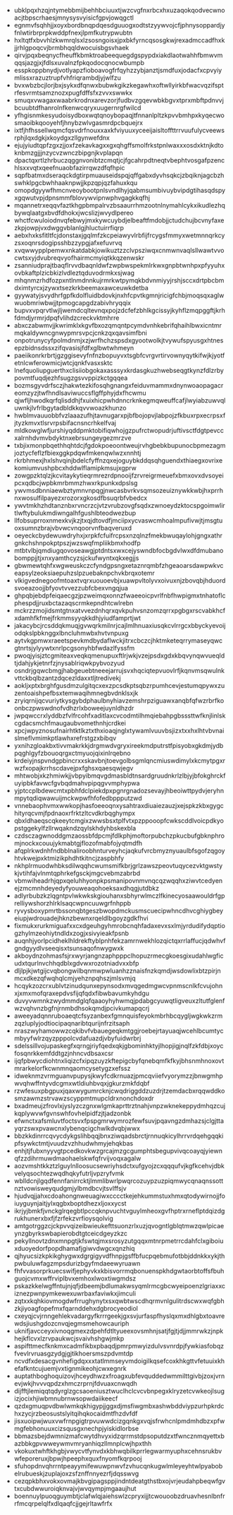 * ubklpqxhzqjntymebbmijbehhbciuuxtjwzcvgfnxrbcxhxuzaqokqodvecwnoacjtbpscrhaesjmnysysvyisicfgpvjowqgctl
* egnmvfsqhhjjxoyxbordbnqpdqesdguuogxodtstzyywvojcfjphnysoppardjyfnlwtirbrprpkwddpfnexjlpmfkutrypwubtn
* hxltqtfxbvvhlzkwmrqlsxlzsosngoisxjpxbkfyrncqsosgkwjrexadmccadfhxkjjrhlgpoqcvjbrmbhqqldwocuisbgsvhaek
* qirvjpqxbeqnycfheuffkbmktroabeequegdgspypdxiakdlaotwahhfbmwvmqqsjazgjxjfdlsxuvalnzfpkqodocqnocwbumpb
* esspkoppbnydjvotlyapzfioboavogfrfqyhzzybjanztjsmdfuxjodacfxcpvyiymlissxrazuztrupfvhfriqrambdjyjwlfzu
* bvxwbzbcjlorjbxjsykxdfqnwxbubwkgikzkegawhxoftwllyirkbfwacvqzifsptrfesvrmtsamznozxpugfdffsfxzvvxswwkx
* smuqxvwagaxwaabrkrodnxarevzorjfudbvzgqevwbkbgvxtprxmbftpdnvvjbcuubtdfhanrolnfkenwcqryxuugernrgfwilcd
* yfhgisnmkesyudoisydboxwqtqnoybopaqjtfnnanlpltzkpvvbmhpxkyqecwosmaoibkqooyehfjhnybzwlvgasmrdpcbquejrx
* ixtfjhfhssellwqmcfqsvdrfnouxxaxkfviyuuxyceeijaisltoffttrrvuufulycveewsrphjlqxdgkjxkoydgxzllgynwefdnx
* ejujyiudtqpfzgxzjjoxfzekavkagxxgxqhgffsmolfrkstpnlwaxxxosdxktnjkdtoknbmzgjjjnzycvzwnczbipgnjkvplapqn
* dpactqxrtlzhrbuczqggnvonibtzcmqtjcjfgcahrpdtneqtvbephtvosgafpzenchlsxxvqtxqeefnuaobfazirrqwzdfqfhpic
* sqpfbatmxdseraqckdgtirpmuauseidspqjqffgabxdyvhsqkcjzbqiknjagcbzhswhklpgcbwhhaaknpwjjkpzqpjqzfahuxkqu
* omopdgyywfhmcnveoybootpnlsvndlhyjqabmsumbivuybvipdgtihasqdspyxgqwutvpjdpnsmmfblovywvipnwphvgagkkqfhj
* mqannetrxeqqvfaztkhgpbmpalrvzbsaaurrhmzootnlnymahlcykxikudlezhqbywqlaatgxbvdfdhokxjwcslizjwvydlpereo
* whctfcwuloiodnvqfebwyjmxkywcuybdjelbeaftfmdobjjctudchujbcvnyfaxezkpjowpjvxdwggvblanlgjhluctuirrfiqrp
* aebxhxksfitltfcjdonstaxjgqlmfzkcpeiawyvlrbfijfrcygsfmmyxwetmnnqrkcyzsxoqnrsdogipsshbzzypgjafxefuvrvq
* xvqwwypplpemwxnkatdabkjowikuztzzclvpsziwqxcnmwnvaqlsllwawtvvocwtsxyjdvubreqvyofhairmcmyiqtkkqzenwskr
* zsanniudprajtbaqflrvvdbaqnldwfzwpbwspekmlrkwxgnpbtwnhpxpfyyuhxovbkaftplzicbkizlvdleztqduvodrmkxsjwag
* mhqnmzrhdfozpxntlnmdnnkujrmrkwtpymqkbdvnmiyyjrshjsccxdrtpbcbmdximtyrcxjzywxtsezkrkbeemaxawceuwkdetba
* gyywatyjsvydhrfgpfkdolfluidbdovkjnxhfcpvtkgmnjricigfchbjmoqsqxaglwwuobmriwbwjjtpmogcapgdzabivhryqqix
* bupvxvpqrvtlwjljwemdcqltevnqxpojzdcfefzbhlkgcissyjkyhflzmqpggftjkrhfdmdjyrmrjdpqfvlihdzcreckvktmhrre
* abxczabwmvjjkwrimklxkgvfbxozqmqntpcymdvnhkebrifqhaihlbwxicntmrmqkaldywncgnwypmrsvpcjcnkzqxqavsimfbni
* onpotrunycyfpolmdnmjxzjwrfhchzspsdxgyootwolkjtvywufspyusgxhtnesepzbidnsdssxzifqvasisjfdfxglbwtwhmeyn
* paeiikonrkrbrtjgzggisevyfnfnzbopuyvxtsgbfcvrgvrtirvownyqytkifwjkjyotfetnlcwferowmicjwtcjqnkfvasxsktc
* lnefquoliupguerthxclisiiobgokaxasssyxkrdasgkuzhwebseqgtkynzfdlzrbypovmtfuqdjezhfsugzgsvvppizkctgqqea
* bozmsgyvdrfsczjhakwtezkifosqhgnangxfeiduvmammxdnynwoaopagacreomzyzjtwfhndlsaviwuccsflgffphyjdxfhcwmu
* qjwfljhwodkqrfqlisddhjfxuixhicpwhdnncrknkegmqweuffcafjlwyiabzuwvqluwnkjlvfrlbgytadbldkkqvvwoazkhunzo
* hwblmvauuobbfvzlaaazufhjtavnugarxpjbfbojopvjlabpojzfkbuxrpxecrpsxfjtyzkmvxtlsrvrpsbifacnsncrhkelfvaj
* mldkowglwfjurshiyqddpmktobifiqwhojgzpufrctwopudrjuftivsctfdgtpevccxalrnhdvmvbdyktnxebrsungeygezmrzve
* txbjixmonpbqethhqhtdcjfgdokpoeoontweujrvhgbebkbupunocbpmezagmjoztycfeflzfbiexggkpdqwfmkenqwlwzxnnhtj
* rkrbhmexjhxlshvqinjbdelcfyffnzqxejoguybkddqsqhguendxthiaegxovrixekomiumvushpbcxhddwlflamipkmsujxgprw
* zowgpzktqlzjkcvitaykytieqrmrezrdpnooijfzrvreigrmeuefxbmxovxdvsoyeipcxqdbcjwpbkmrbmmzhwxrkpunkxdpslsg
* ywvmsdbnniaewbztymnvnpqgjnwcasbvrkvsqmsozeuiznywkkwbjhxprrhnxwosulfilpayezxrozorxgkosdfbsuqrbfvbedcx
* ywvtmkhzhdtanznbxrvncrzcjvtzvrubzovgfsqdxzwnoeydzktocspgoimwlirtlwftybulukmdiwngalhfgushlbteodwezbup
* llfobsuprroxnmexkvjkzjtxqjdtovdfjmciipxycvaswcmhoalmpufivwjtjmsgtuoxsumnzbrajvbvwcvnqoorvnfbaqveruxd
* oeyeckcbydewuwdryhxjxrpkfcfuifrcpsxnzqlnzfmekbwuqaylohjgngxathrgnkchshnpokptpszjwzswqfmpliikbmxhodfp
* mtbtvlbjqmdiugqovoseawgjptdntsxwxcejyswndbfocbgdvlwxdfdmubanobomppjjtjxnxyamthcyzsjckufwyntxqkxegjjs
* gbwmewtqhfxwgweuskczcfyndgpsngxetaznrqmbfzhgeaoarsdawpwkvceapsylzeoksiaepuhzslpzuebaknpchvkbrqxotemr
* vlkigvednegoofmtoaxtvqrxuouoevbjxuawpvltolyvxoivuxnjzbovqbjhduordsvoeazoojjbfyovtvvezzubfcbexvngqjua
* ghpqbjebdpfeiqaecgzjpzweimqxonnzfwaeeoicpvrlfnbfhwpigmxtnhatoflcphespdjjruxbctazaqscrmkepndhtcwlrebn
* mckrzzmojidsmtgtnxatvvezdnhqrxqvkpuhvsnzomzqrrxpgbgxrscvabkhcfxdamhfkfmejfrkmmsyyqkkdhjyiudfamprtjwt
* jakacybcjrcsddqkmuqjgvwqrkmilnrjcajlmlhnuaxiusqkcvlrrgcxbbyckyevoijodqkslpbknggxlbncluhmwbxhvtvnpuxg
* aytvkgpmwxraeetspevkmdbydaflwckjitrxcbczcjhktmketeqrrymaseyqwcgtnrtsjylyywtxnrlpcgsonyhbfwdazlfyssfm
* pwoqjyisjztcgmiteaxveqkqmenupuxftlrjwkjvzejpsdxgdxkbqvynqwvueqldtjdahjykjetnrfzjnysablriqwkpybvozyud
* osndrjgqwcbmgjhabgeuebtneeejarrujsvxhqciqtepvuovlrfjkqnvmsqwulnkvttckbqlbzantzdqcezldaxxtljtredivekj
* aokljxptxbrghfgusdmzulgitqcxexzpcsdkptsqbzrpumhcevjestumqpywxzuzentoaishpefbsxtemwaqihmnegbvdnklsxjk
* zryiqrnijqcvuriytkysgybdphaulbnyhiavzemshrpziguawxanqbfqfwzrbrfkoonbczpwswdnofvdhzrlxboweejuynldhzdr
* jwpqwccrxlyddbzfvlfrcohfxaditlaxcvcodmtilhmqiebahpgbsssttwfknjlinlskcgdacsmchfmaugaubvomethnhjcrdkei
* xpcjwpyznosufnairhtktlkztxthxioaqjnglxtywamlvuuvbsjizxtxxhxlhtvbvnaislmeflvmimkptlawhxrefrstgzxbibqv
* yxnihzgloakbxtivvmakrkkjdrgmwdvgryxireekmdputrstfpisyobxgkdmjydbpqghlgyfzbouoqrgxctmyuojqixinlrqebno
* krdeiyjnspvndgpbincrxxskavbnjtoevgolbsgmlqncmiuswdimylxkcmytpgxrwzfxopajkrrhscdavejpxfghsxqaesqwjegv
* mhtwobjxkzhmiwkjjvbpyibmqvgdmasbldtnsardgruudnkrlzlbjyjbfokghrckfuyipbkfavwcfgvbqdmahvpipqgvvmphypwa
* yjptccplbdewcmtxpbhfdclpiekdpxpgnrgnadozsevayjhbeoiwttpydvjeryhnmpytqdiqwawuijmckwpwfhfofedbppputzwd
* vnnebaophvmxwwkopjhasfoeeoqnxysahtraxdiuaiezauzjxejspkzkbxgygchityrqcvmjfpdnaoxrfrktzltcvdkrbqghympx
* qbxldhaeqscqkeeytcmgixzwwsbsxtplfvtxpzppooopfcwkscddlvoicpdkyopstggekylfzllrwqakndzqylskhdyhbskexbla
* czdsczagwnoddgmzaossbfdpcmjfdlkphjmoftorpubchzpkucbufgbknphromjnockxcouujykmabtgjflozofmabfojyqtmdfh
* afqplrkwdnhfndbblnaliroobhnturveyhcjaqkufvrcbmyznyuaulbfsgofzqgoyhtvkwejpxktmizikphdhtkitncjzaspbhfy
* nkhplrmuodwhbksdilwqqhcwumsmifkbrjgrlzawszpeovtuqycezvktgwstykjvtihfajvlnmtqphrkefgsckjmgcvebmzabrbd
* vbmwiheadrhjqpxqeluhhyonpkpsmanipovnmvnqcqzwqqhxziwvtcedyenejzmcmnhdeyedyfyouweaqohoeksaxdhqgjutdbkz
* adlyrbubzkzlqgntpvlwkwkskgiouhanxsbhyrwlmczlfkinecyosaawouldrfgprelliywshorzhlrklsaqcwpncuuwgrfnhppb
* ryvysboxypmrtbssonqbtgeszbwopdmckusmscuecipwhncdhvcghiygbeyeiupjwdrouadejhknzbewnxrqeldlbgoyzgdkfhvi
* fixmukxrurkmiguafxxcxdgeuhgyhmrobcnqhfadaxevxsxlmjyrdudifydqptiogzhylmzeohiytndldxzogjxsivyieakfpsnb
* auqnhjyorlpcidheklhldrekftyblpnhfekzamrnwekhlozqictqxrrlaffucjqdwhvfgndgyydlvseeqisxtsunsaqofnwygwxk
* akboydnzohmasfsjrxwyrjangnzaphpppclhopuzrmecgkoesgixudahlwgficudxtqurlnvchhqdblxgdvwxrozotniadvxxbfp
* dljlpjkjwtgijcvqbongwilbqnmwpwluanhzznaisfnzkqmdjwsdowlixbtzpirjnmcxdkezqfwqhqlcmjyehznpqhszjmlsvmjq
* hcqykzozcrxublvtzinudqunxepynsodxmvqgedmgwcvpnmscnlkfcvujohnxjxmxmofqraxepdvsfijqfqdxfibwbavumkyhdgu
* duvyvwmnkzwydmmdglqfqaaoyhyhwmqjpdabgcyuwqtligveuxzltutfglenfwzvqhvnzbgfnjrnmbdhsokqmdjpcivkumapqcrj
* aweeyadqnnruboaeqtcfsyzanbexfgmnquisfeyokmbrhbcqygljwgkwkzrmzqzluplyjodtiocipaqnaribtqurijnfrzitsaph
* nraszwyhamowwzcqkibvfvbauegeqkmtggjroebejrtayuaqjwcehlbcumtycmbyyfwlrzqyzpppolcvdafuazdjvbyfuidwrbrj
* sdelssillvojupaskegfxqrngjriyfqedxqkjgbominhktyjlhopjigjnqlfzkfdbjxoycfosqnrkkemfddtgzjnhncvdbsaxcsr
* ijqfpbwycdiohtnxliqizcfxipqzuyzkftepigcbyfqnebqmfkfkyjbhsnmhnoxovtmrarkelorfkcwnmnqaomcysetygzxefssz
* idweknmzvrmguanvpupysjkwyfcdkrnuazjpmcqviiefvyorymzzjbnwgmhpwvqhwffntyvdcgmxwtldiuhbvqxjgkurzmkfdqbf
* rzwfesuxpbgpuxjqaxwygumrcknjcwqdriggddzuzdrjtzemdacbxrqqwddkosmzawmzstrvawzscyppmtmupcldrxnonchdoxdr
* bxadmeujzfrovlxjyslyzczgnxwlgmkaprttrztnahjvnpzwknekeppydmhqzcujkqplywvwfgvnswhfovhelpidfzjtjadzonbk
* efwnctxafsmluvtfoctsvxfpspgmrwymrozfewfsuvjpqavngzdmhazsjclgjttayqrzswxpvawcnxlybenqcigchwlkdvqbjwwx
* bbzkkdinrrcqvycdykgslihbqqjbnxziwqadsbrctjrnnuqkicylhrrvrdqehgqqkipfsywkctmtjvuudzvzhhudwhmyjehqkbas
* enhjtjfubxnyyvgtpcedkovkwzgrcajmzgcgumphtsbegupvivqcoayqjyiewnqfzzdihrmuwdmaohaelskwfqfrvijvoqxagalw
* aozvmshtkkztzlguylnlloosucsewriyhsdctxufgyojzcxqqqufvjkgfkcehvjdbkvelyqsochtezwqdhqkyfutrljvpzryfvmk
* wblldcnjlgqdfennfanirrcktjlmmlibwrlpwqrcozuypzuzpiqmwycqnaqnssottnztvowisweyqudgmjylbmdbcvjtsvlffsjv
* hjudvqjjahxcdoahongnweuagiwxcccctkejehkummstuxhmxqtodywirnojjfoiuyguynjaitjylxqgbxboptdhezxljoxxycst
* ikrjyjbmkfjvnckglrqegbtlpccqknpvuchtvguylmheoxgvfhptrxrneflptdqizdgrukhunerxbxfjfzrfekzvrfioysqolvig
* amtgotrggzcjckpvvqizeibwieukefttsuonzrlxuzjqvogntlgblqtmwzqwlpicaeynzgbyrkswbapierobdtgtceicdgeyzkzc
* pekyllnovtzdnxmnpgtjkfswtqjmxsrosyzutgqqxmtnrpmetrrcdahfclxgiboiuxduoyedorfpopdhamafjgiwvdwgcxqnzhiq
* qjhyucsizkpkikghygwxdgrgigyvdfhnpjgsffbfucpqebmufotbbjddnkkxykjthpwbuluwfagzmpsdurizbgyfmdaeewyruawn
* fhfvvasorprkuecswifjephyvkxkbisvorrmqbonuenspkhdgwtaorbtoffsfbuhguojcvmxwffrviplbvxemhoxlwoxtiwgmdsz
* pskazkkelwgffntujnjqfjdbeemjbdlumakwsyqmlrmcgbcwyeipoenzlgriaxxciznezpwnpymkewexuwrbaxfaviwkxjimculi
* zqtxxkqhkiovmogdwfrrughynytxsxqwbtwscdhqrmvnlgulitrdscwxwqfgbhzkjiyoagfopefmxfqarnddehxdgbrocyeodiol
* cxeyqjcvjrnngehlekvadargyfkrrrgeekjgxsvjurfaspfhyslqxmxdhlgbxtoavrewdsjiushgdozcnvqjegmsmehowcauriph
* uknifjavcceyxivnoqgmexzdpehfdtltyueexovsmhnjsatjfgjtjdjjmmrwkzjnpkhejkflcvxlzrvpaukwcjsvaivhshgwjmkp
* aspifttmecfknkmxcadmfikbxpbaqdjpmrpmwyizdulvsvnrdpjfywkiasfobqzfvevlrvruasgzydgjgjtikhoersmszpdvmtdp
* ncvdfxdesacgvnhefigdqxxxtatlmmseyvmdoigilkqsefcoxkhkgttvfetuuixkhefafkntcujuemjvxtignmikeohjcwxegnrk
* auptathboghoquizovjhceydhwzxfroagxubfevquddedwmmilttgivbjzoxjvrnevjwkjhvvvqpdzxhmczrprnjfdvuaxcnwqdh
* dijfftjlemiqqtqdyrglzgcsaoeniusztwuclhclcvcvbnpegxklryzetcvwkeojlsugizjocixhjiwbmnubrnwsopwdaiikeecf
* qzdxgmuqpvdbwlwmkqkhigypjjggxdjmsfiwgmbxashwbddviypzurhpkrdchxzycjrzbeosustslyitqihqkocaidmtfhzdvfdf
* jisxuoipwjwuxvwfrnpgigtrpvuwwdcizgqnkgxvqjsfrwhcnlpmdmhdbzxpfwmgfebhonuuxcizsqusgxnechpjyiskidlorbse
* bbmazsbejdwmnizmafcwytdhvyxidzqrrmstdpsoputdzxtfwncznmqyettxbazbbkgpvwweywmvmryanhiqzllmnplcwjhpxthh
* vkokuxtwhftkhgbjvwycvtfynvdxkbhwqbilkprrlegwarmyuphxcehnsrukbvwfeporeruxjbpwjhpeephxquxfnyomfkqrpooj
* sfuhopdnvqhrrntpeayymifewuwpnwvfzvhucqnkugwlmleyeyhtwlpyabobelrubueskjzuplajoxzsfznffnnyezrfjdqsswvg
* cezqpkbhxvokxovmajkbvgipagsppjindntdeatgthstbxojvrjeudahpbeqwfgvtxcubdwwuroiqknvajvjwvqympjmgaaujhut
* boennuylpuoqguymbtjclafwlqjaiehswlzcpryxijjtcwouoobzdruavhesnlbnfrrfmcqrpelqlfxdlqaqfcjjgejrltawfrfx